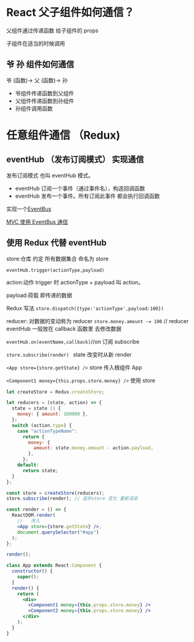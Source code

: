 # React 父子组件如何通信？

父组件通过传递函数 给子组件的 props

子组件在适当的时候调用

## 爷 孙 组件如何通信

爷 (函数)-> 父 (函数)-> 孙

- 爷组件传递函数到父组件
- 父组件传递函数到孙组件
- 孙组件调用函数

# 任意组件通信 （Redux)

## eventHub （发布订阅模式） 实现通信

发布订阅模式 也叫 eventHub 模式。

- eventHub 订阅一个事件（通过事件名），构造回调函数
- eventHub 发布一个事件。所有订阅此事件 都会执行回调函数

实现一个[EventBus](https://github.com/CaoBaoWang/EventBus)

[MVC 使用 EventBus 通信](https://juejin.cn/post/6956507948759646222)

## 使用 Redux 代替 eventHub

store:仓库 约定 所有数据集合 命名为 store

`eventHub.trigger(actionType,payload)`

action:动作 trigger 时 actionType + payload 叫 action。

payload:荷载 即传递的数据

Redux 写法
`store.dispatch({type:'actionType',payload:100})`

reducer: 对数据的变动称为 reducer
`store.money.amount -= 100` // reducer
eventHub 一般放在 callback 函数里 去修改数据

`eventHub.on(eventName,callback)`//on 订阅 subscribe

`store.subscribe(render) ` state 改变时从新 render

`<App store={store.getState} />` store 传入根组件 App

`<Component1 money={this.props.store.money} />` 使用 store

```jsx
let createStore = Redux.createStore;

let reducers = (state, action) => {
  state = state || {
    money: { amount: 100000 },
  };
  switch (action.type) {
    case "actionTypeName":
      return {
        money: {
          amount: state.money.amount - action.payload,
        },
      };
    default:
      return state;
  }
};

const store = createStore(reducers);
store.subscribe(render); // 监听store 变化 重新渲染

const render = () => {
  ReactDOM.render(
    //   传入
    <App store={store.getState} />,
    document.querySelector("#app")
  );
};

render();

class App extends React.Component {
  constructor() {
    super();
  }
  render() {
    return (
      <div>
        <Component1 money={this.props.store.money} />
        <Component2 money={this.props.store.money} />
      </div>
    );
  }
}
```
